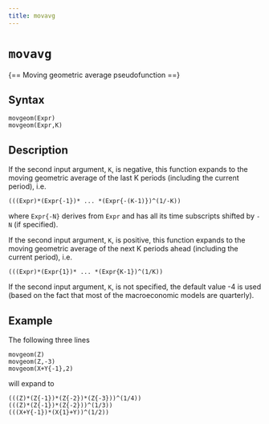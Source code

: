 ```yaml
---
title: movavg
---
```


# `movavg`

{== Moving geometric average pseudofunction ==}

## Syntax

    movgeom(Expr)
    movgeom(Expr,K)

## Description

If the second input argument, `K`, is negative, this function expands to
the moving geometric average of the last K periods (including the current
period), i.e.

    (((Expr)*(Expr{-1})* ... *(Expr{-(K-1)})^(1/-K))

where `Expr{-N}` derives from `Expr` and has all its time subscripts
shifted by `-N` (if specified).

If the second input argument, `K`, is positive, this function expands to
the moving geometric average of the next K periods ahead (including the
current period), i.e.

    (((Expr)*(Expr{1})* ... *(Expr{K-1})^(1/K))

If the second input argument, `K`, is not specified, the default value -4
is used (based on the fact that most of the macroeconomic models are
quarterly).

## Example

The following three lines

    movgeom(Z)
    movgeom(Z,-3)
    movgeom(X+Y{-1},2)

will expand to

    (((Z)*(Z{-1})*(Z{-2})*(Z{-3}))^(1/4))
    (((Z)*(Z{-1})*(Z{-2}))^(1/3))
    (((X+Y{-1})*(X{1}+Y))^(1/2))


